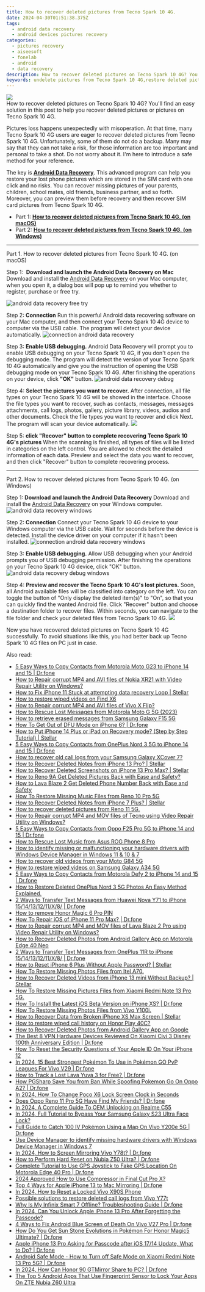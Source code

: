 ```yaml
---
title: How to recover deleted pictures from Tecno Spark 10 4G.
date: 2024-04-30T01:51:38.375Z
tags: 
  - android data recovery
  - android devices pictures recovery
categories: 
  - pictures recovery
  - aiseesoft
  - fonelab
  - android
  - data recovery
description: How to recover deleted pictures on Tecno Spark 10 4G? You'll find an easy solution in this post to help you recover deleted pictures or pictures on Tecno Spark 10 4G.
keywords: undelete pictures from Tecno Spark 10 4G,restore deleted pictures on Tecno Spark 10 4G,retrieve wiped pictures Tecno Spark 10 4G,regain missing pictures,unerase pictures,save erased pictures from Tecno Spark 10 4G,how to recover pictures in Tecno Spark 10 4G,how do i recover pictures on Tecno Spark 10 4G,how to refind deleted pictures from Tecno Spark 10 4G,Tecno Spark 10 4G pictures deleted itself,how to get back deleted pictures Tecno Spark 10 4G phone,does the Tecno Spark 10 4G have a backup for deleted pictures
---
```


<img src="https://img0mobiles.techidaily.com/images/best-assets/devices/tecno/tecno-spark-10-4g/4.jpg" class="atpl-imgstyle"  />

<div class="atpl-content atpl-for-fonelab-android recover-pictures">

<div class="atpl-post-description-part-1">
How to recover deleted pictures on Tecno Spark 10 4G? You'll find an easy solution in this post to help you recover deleted pictures or pictures on Tecno Spark 10 4G.
</div>

<div class="atpl-post-description-part-2">
<div class="tpl-content-sub-paragraph-normal">
  <p>
    Pictures loss happens unexpectedly with misoperation. At that time, many Tecno Spark 10 4G users are eager to recover deleted pictures from Tecno Spark 10 4G. Unfortunately, some of them do not do a backup. Many may say that they can not take a risk, for those information are too important and personal to take a shot. Do not worry about it. I'm here to introduce a safe method for your reference.
  </p>
</div>
</div>

<div class="atpl-post-description-part-3">
<div class="tpl-content-sub-paragraph-normal">
    <p>
        The key is <a href="https://tools.techidaily.com/aiseesoft-android-data-recovery/" ><strong>Android Data Recovery</strong></a>. This advanced program can help you restore your lost phone pictures which are stored in the SIM card with one click and no risks. You can recover missing pictures of your parents, children, school mates, old friends, business partner, and so forth. Moreover, you can preview them before recovery and then recover SIM card pictures from Tecno Spark 10 4G.
    </p>
</div>
</div>

<ul>
  <li>Part 1: <strong><a href="#p1"> How to recover deleted pictures from Tecno Spark 10 4G.  (on macOS)</a></strong></li>
  <li>Part 2: <strong><a href="#p2"> How to recover deleted pictures from Tecno Spark 10 4G.  (on Windows)</a></strong></li>
</ul>



<!-- Part 1 -->
<a id="p1" name="p1" ></a><hr>

<div>
  <span class="atpl-step-part-style">Part 1. How to recover deleted pictures from Tecno Spark 10 4G. (on macOS)</span>
</div>  

<span class="atpl-stepstyle-a"><span>Step 1: </span></span> <strong>Download and launch the Android Data Recovery on Mac</strong>
Download and install the <a href="https://tools.techidaily.com/aiseesoft-android-data-recovery/" >Android Data Recovery</a> on your Mac computer, when you open it, a dialog box will pop up to remind you whether to register, purchase or free try.

<img src="https://tools.techidaily.com/images/apps/aiseesoft/android-data-recovery/mac-free-try.png" class="atpl-imgstyle" alt="android data recovery free try" />

<span class="atpl-stepstyle-a"><span>Step 2: </span></span> <strong>Connection</strong>
Run this powerful Android data recovering software on your Mac computer, and then connect your Tecno Spark 10 4G device to computer via the USB cable. The program will detect your device automatically.
<img src="https://tools.techidaily.com/images/apps/aiseesoft/android-data-recovery/mac-connection-interface.jpg" class="atpl-imgstyle" alt="connection android data recovery" />

<span class="atpl-stepstyle-a"><span>Step 3: </span></span> <strong>Enable USB debugging.</strong>
Android Data Recovery will prompt you to enable USB debugging on your Tecno Spark 10 4G, if you don't open the debugging mode. The program will detect the version of your Tecno Spark 10 4G automatically and give you the instruction of opening the USB debugging mode on your Tecno Spark 10 4G. After finishing the operations on your device, click <strong>"OK"</strong> button.
<img src="https://tools.techidaily.com/images/apps/aiseesoft/android-data-recovery/mac-android-usb-debug.jpg"  class="atpl-imgstyle" alt="android data recovery debug" />

<span class="atpl-stepstyle-a"><span>Step 4: </span></span> <strong>Select the pictures you want to recover.</strong>
After connection, all file types on your Tecno Spark 10 4G will be showed in the interface. Choose the file types you want to recover, such as contacts, messages, messages attachments, call logs, photos, gallery, picture library, videos, audios and other documents. Check the file types you want to recover and click Next. The program will scan your device automatically.
<img src="https://tools.techidaily.com/images/apps/aiseesoft/android-data-recovery/mac-choose-type-photos.jpg" class="atpl-imgstyle"  />

<span class="atpl-stepstyle-a"><span>Step 5: </span></span> <strong>click "Recover" button to  complete recovering Tecno Spark 10 4G's pictures</strong>
When the scanning is finished, all types of files will be listed in categories on the left control. You are allowed to check the detailed information of each data. Preview and select the data you want to recover, and then click "Recover" button to complete recovering process.


<a id="p2" name="p2"></a><hr>

<!-- Part 2 -->
<div>
  <span class="atpl-step-part-style">Part 2. How to recover deleted pictures from Tecno Spark 10 4G. (on Windows)</span>
</div>

<span class="atpl-stepstyle-a"><span>Step 1: </span></span> <strong>Download and launch the Android Data Recovery</strong>
Download and install the <a href="https://tools.techidaily.com/aiseesoft-android-data-recovery/" >Android Data Recovery</a> on your Windows computer.
<img src="https://tools.techidaily.com/images/apps/aiseesoft/android-data-recovery/win-start-interface.png"  class="atpl-imgstyle" alt="android data recovery windows" />

<span class="atpl-stepstyle-a"><span>Step 2: </span></span> <strong>Connection</strong>
Connect your Tecno Spark 10 4G device to your Windows computer via the USB cable. Wait for seconds before the device is detected. Install the device driver on your computer if it hasn't been installed.
<img src="https://tools.techidaily.com/images/apps/aiseesoft/android-data-recovery/win-connection-interface.png" class="atpl-imgstyle" alt="connection android data recovery windows" />

<span class="atpl-stepstyle-a"><span>Step 3: </span></span> <strong>Enable USB debugging.</strong>
Allow USB debugging when your Android prompts you of USB debugging permission. After finishing the operations on your Tecno Spark 10 4G device, click "OK" button.
<img src="https://tools.techidaily.com/images/apps/aiseesoft/android-data-recovery/win-android-usb-debug.png" class="atpl-imgstyle" alt="android data recovery debug windows" />

<span class="atpl-stepstyle-a"><span>Step 4: </span></span> <strong>Preview and recover the Tecno Spark 10 4G's lost pictures.</strong>
Soon, all Android available files will be classified into category on the left. You can toggle the button of "Only display the deleted item(s)" to "On", so that you can quickly find the wanted Android file. Click "Recover" button and choose a destination folder to recover files. Within seconds, you can navigate to the file folder and check your deleted files from Tecno Spark 10 4G.
<img src="https://tools.techidaily.com/images/apps/aiseesoft/android-data-recovery/win-recover-photos.png" class="atpl-imgstyle"  />

<div class="atpl-post-description-part-4">
<div class="tpl-content-sub-paragraph-normal">
    <p>
        Now you have recovered deleted pictures on Tecno Spark 10 4G successfully. To avoid situations like this, you had better back up Tecno Spark 10 4G files on PC just in case.
    </p>
</div>
</div>

<ins class="adsbygoogle"
     style="display:block"
     data-ad-client="ca-pub-7571918770474297"
     data-ad-slot="8358498916"
     data-ad-format="auto"
     data-full-width-responsive="true"></ins>



</div>
<ins class="adsbygoogle"
    style="display:block"
    data-ad-format="autorelaxed"
    data-ad-client="ca-pub-7571918770474297"
    data-ad-slot="1223367746"></ins>

<span class="atpl-alsoreadstyle">Also read:</span>
<div><ul>
<li><a href="https://blog-min.techidaily.com/5-easy-ways-to-copy-contacts-from-motorola-moto-g23-to-iphone-14-and-15-drfone-by-drfone-transfer-from-android-transfer-from-android/"><u>5 Easy Ways to Copy Contacts from Motorola Moto G23 to iPhone 14 and 15 | Dr.fone</u></a></li>
<li><a href="https://blog-min.techidaily.com/how-to-repair-corrupt-mp4-and-avi-files-of-nokia-xr21-with-video-repair-utility-on-windows-by-stellar-video-repair-mobile-video-repair/"><u>How to Repair corrupt MP4 and AVI files of Nokia XR21 with Video Repair Utility on Windows?</u></a></li>
<li><a href="https://blog-min.techidaily.com/how-to-fix-iphone-11-stuck-at-attempting-data-recovery-loop-stellar-by-stellar-data-recovery-ios-iphone-data-recovery/"><u>How to Fix iPhone 11 Stuck at attempting data recovery Loop | Stellar</u></a></li>
<li><a href="https://blog-min.techidaily.com/how-to-restore-wiped-videos-on-find-x6-by-fonelab-android-recover-video/"><u>How to restore wiped videos on Find X6</u></a></li>
<li><a href="https://blog-min.techidaily.com/how-to-repair-corrupt-mp4-and-avi-files-of-vivo-x-flip-by-stellar-video-repair-mobile-video-repair/"><u>How to Repair corrupt MP4 and AVI files of Vivo X Flip? </u></a></li>
<li><a href="https://blog-min.techidaily.com/how-to-rescue-lost-messages-from-motorola-moto-g-5g-2023-by-fonelab-android-recover-messages/"><u>How to Rescue Lost Messages from Motorola Moto G 5G (2023)</u></a></li>
<li><a href="https://blog-min.techidaily.com/how-to-retrieve-erased-messages-from-samsung-galaxy-f15-5g-by-fonelab-android-recover-messages/"><u>How to retrieve erased messages from Samsung Galaxy F15 5G</u></a></li>
<li><a href="https://blog-min.techidaily.com/how-to-get-out-of-dfu-mode-on-iphone-6-drfone-by-drfone-ios-system-repair-ios-system-repair/"><u>How To Get Out of DFU Mode on iPhone 6? | Dr.fone</u></a></li>
<li><a href="https://blog-min.techidaily.com/how-to-put-iphone-14-plus-or-ipad-on-recovery-mode-step-by-step-tutorial-stellar-by-stellar-data-recovery-ios-iphone-data-recovery/"><u>How to Put iPhone 14 Plus or iPad on Recovery mode? (Step by Step Tutorial) | Stellar</u></a></li>
<li><a href="https://blog-min.techidaily.com/5-easy-ways-to-copy-contacts-from-oneplus-nord-3-5g-to-iphone-14-and-15-drfone-by-drfone-transfer-from-android-transfer-from-android/"><u>5 Easy Ways to Copy Contacts from OnePlus Nord 3 5G to iPhone 14 and 15 | Dr.fone</u></a></li>
<li><a href="https://blog-min.techidaily.com/how-to-recover-old-call-logs-from-your-samsung-galaxy-xcover-7-by-fonelab-android-recover-call-logs/"><u>How to recover old call logs from your Samsung Galaxy XCover 7?</u></a></li>
<li><a href="https://blog-min.techidaily.com/how-to-recover-deleted-notes-from-iphone-13-pro-stellar-by-stellar-data-recovery-ios-iphone-data-recovery/"><u>How to Recover Deleted Notes from iPhone 13 Pro? | Stellar</u></a></li>
<li><a href="https://blog-min.techidaily.com/how-to-recover-deleted-screenshots-on-iphone-13-pro-max-stellar-by-stellar-data-recovery-ios-iphone-data-recovery/"><u>How to Recover Deleted Screenshots on iPhone 13 Pro Max? | Stellar</u></a></li>
<li><a href="https://blog-min.techidaily.com/how-to-reno-9a-get-deleted-pictures-back-with-ease-and-safety-by-fonelab-android-recover-pictures/"><u>How to Reno 9A Get Deleted Pictures Back with Ease and Safety?</u></a></li>
<li><a href="https://blog-min.techidaily.com/how-to-lava-blaze-2-get-deleted-phone-number-back-with-ease-and-safety-by-fonelab-android-recover-contacts/"><u>How to Lava Blaze 2 Get Deleted Phone Number Back with Ease and Safety</u></a></li>
<li><a href="https://blog-min.techidaily.com/how-to-restore-missing-music-files-from-reno-10-pro-5g-by-fonelab-android-recover-music/"><u>How To  Restore Missing Music Files from Reno 10 Pro 5G</u></a></li>
<li><a href="https://blog-min.techidaily.com/how-to-recover-deleted-notes-from-iphone-7-plus-stellar-by-stellar-data-recovery-ios-iphone-data-recovery/"><u>How to Recover Deleted Notes from iPhone 7 Plus? | Stellar</u></a></li>
<li><a href="https://blog-min.techidaily.com/how-to-recover-deleted-pictures-from-reno-11-5g-by-fonelab-android-recover-pictures/"><u>How to recover deleted pictures from Reno 11 5G.</u></a></li>
<li><a href="https://blog-min.techidaily.com/how-to-repair-corrupt-mp4-and-mov-files-of-tecno-using-video-repair-utility-on-windows-by-stellar-video-repair-mobile-video-repair/"><u>How to Repair corrupt MP4 and MOV files of Tecno using Video Repair Utility on Windows?</u></a></li>
<li><a href="https://blog-min.techidaily.com/5-easy-ways-to-copy-contacts-from-oppo-f25-pro-5g-to-iphone-14-and-15-drfone-by-drfone-transfer-from-android-transfer-from-android/"><u>5 Easy Ways to Copy Contacts from Oppo F25 Pro 5G to iPhone 14 and 15 | Dr.fone</u></a></li>
<li><a href="https://blog-min.techidaily.com/how-to-rescue-lost-music-from-asus-rog-phone-8-pro-by-fonelab-android-recover-music/"><u>How to Rescue Lost Music from Asus ROG Phone 8 Pro</u></a></li>
<li><a href="https://blog-min.techidaily.com/how-to-identify-missing-or-malfunctioning-your-hardware-drivers-with-windows-device-manager-in-windows-11-and-10-and-7-by-drivereasy-guide/"><u>How to identify missing or malfunctioning your hardware drivers with Windows Device Manager in Windows 11 & 10 & 7</u></a></li>
<li><a href="https://blog-min.techidaily.com/how-to-recover-old-videos-from-your-moto-g84-5g-by-fonelab-android-recover-video/"><u>How to recover old videos from your Moto G84 5G</u></a></li>
<li><a href="https://blog-min.techidaily.com/how-to-restore-wiped-videos-on-samsung-galaxy-a34-5g-by-fonelab-android-recover-video/"><u>How to restore wiped videos on Samsung Galaxy A34 5G</u></a></li>
<li><a href="https://blog-min.techidaily.com/5-easy-ways-to-copy-contacts-from-motorola-defy-2-to-iphone-14-and-15-drfone-by-drfone-transfer-from-android-transfer-from-android/"><u>5 Easy Ways to Copy Contacts from Motorola Defy 2 to iPhone 14 and 15 | Dr.fone</u></a></li>
<li><a href="https://blog-min.techidaily.com/how-to-restore-deleted-oneplus-nord-3-5g-photos-an-easy-method-explained-by-fonelab-android-recover-photos/"><u>How to Restore Deleted OnePlus Nord 3 5G Photos  An Easy Method Explained.</u></a></li>
<li><a href="https://blog-min.techidaily.com/2-ways-to-transfer-text-messages-from-huawei-nova-y71-to-iphone-1514131211x8-drfone-by-drfone-transfer-from-android-transfer-from-android/"><u>2 Ways to Transfer Text Messages from Huawei Nova Y71 to iPhone 15/14/13/12/11/X/8/ | Dr.fone</u></a></li>
<li><a href="https://blog-min.techidaily.com/how-to-remove-honor-magic-6-pro-pin-by-drfone-android-unlock-android-unlock/"><u>How to remove Honor Magic 6 Pro PIN</u></a></li>
<li><a href="https://blog-min.techidaily.com/how-to-repair-ios-of-iphone-11-pro-max-drfone-by-drfone-ios-system-repair-ios-system-repair/"><u>How To Repair iOS of iPhone 11 Pro Max? | Dr.fone</u></a></li>
<li><a href="https://blog-min.techidaily.com/how-to-repair-corrupt-mp4-and-mov-files-of-lava-blaze-2-pro-using-video-repair-utility-on-windows-by-stellar-video-repair-mobile-video-repair/"><u>How to Repair corrupt MP4 and MOV files of Lava Blaze 2 Pro using Video Repair Utility on Windows? </u></a></li>
<li><a href="https://blog-min.techidaily.com/how-to-recover-deleted-photos-from-android-gallery-app-on-motorola-edge-40-neo-by-stellar-photo-recovery-android-mobile-photo-recover/"><u>How to Recover Deleted Photos from Android Gallery App on Motorola Edge 40 Neo</u></a></li>
<li><a href="https://blog-min.techidaily.com/2-ways-to-transfer-text-messages-from-oneplus-11r-to-iphone-1514131211x8-drfone-by-drfone-transfer-from-android-transfer-from-android/"><u>2 Ways to Transfer Text Messages from OnePlus 11R to iPhone 15/14/13/12/11/X/8/ | Dr.fone</u></a></li>
<li><a href="https://blog-min.techidaily.com/how-to-reset-iphone-6-plus-without-apple-password-stellar-by-stellar-data-recovery-ios-iphone-data-recovery/"><u>How to Reset iPhone 6 Plus Without Apple Password? | Stellar</u></a></li>
<li><a href="https://blog-min.techidaily.com/how-to-restore-missing-photos-files-from-itel-a70-by-fonelab-android-recover-photos/"><u>How To  Restore Missing Photos Files from Itel A70.</u></a></li>
<li><a href="https://blog-min.techidaily.com/how-to-recover-deleted-videos-from-iphone-13-mini-without-backup-stellar-by-stellar-data-recovery-ios-iphone-data-recovery/"><u>How to Recover Deleted Videos from iPhone 13 mini Without Backup? | Stellar</u></a></li>
<li><a href="https://blog-min.techidaily.com/how-to-restore-missing-pictures-files-from-xiaomi-redmi-note-13-pro-5g-by-fonelab-android-recover-pictures/"><u>How To  Restore Missing Pictures Files from Xiaomi Redmi Note 13 Pro 5G.</u></a></li>
<li><a href="https://blog-min.techidaily.com/how-to-install-the-latest-ios-beta-version-on-iphone-xs-drfone-by-drfone-ios-system-repair-ios-system-repair/"><u>How To Install the Latest iOS Beta Version on iPhone XS? | Dr.fone</u></a></li>
<li><a href="https://blog-min.techidaily.com/how-to-restore-missing-photos-files-from-vivo-y100i-by-fonelab-android-recover-photos/"><u>How To  Restore Missing Photos Files from Vivo Y100i.</u></a></li>
<li><a href="https://blog-min.techidaily.com/how-to-recover-data-from-broken-iphone-xs-max-screen-stellar-by-stellar-data-recovery-ios-iphone-data-recovery/"><u>How to Recover Data from Broken iPhone XS Max Screen | Stellar</u></a></li>
<li><a href="https://blog-min.techidaily.com/how-to-restore-wiped-call-history-on-honor-play-40c-by-fonelab-android-recover-call-logs/"><u>How to restore wiped call history on Honor Play 40C?</u></a></li>
<li><a href="https://blog-min.techidaily.com/how-to-recover-deleted-photos-from-android-gallery-app-on-google-by-stellar-photo-recovery-android-mobile-photo-recover/"><u>How to Recover Deleted Photos from Android Gallery App on Google</u></a></li>
<li><a href="https://fake-location.techidaily.com/the-best-8-vpn-hardware-devices-reviewed-on-xiaomi-civi-3-disney-100th-anniversary-edition-drfone-by-drfone-virtual-android/"><u>The Best 8 VPN Hardware Devices Reviewed On Xiaomi Civi 3 Disney 100th Anniversary Edition | Dr.fone</u></a></li>
<li><a href="https://apple-account.techidaily.com/how-to-reset-the-security-questions-of-your-apple-id-on-your-iphone-12-by-drfone-ios/"><u>How To Reset the Security Questions of Your Apple ID On Your iPhone 12</u></a></li>
<li><a href="https://change-location.techidaily.com/in-2024-15-best-strongest-pokemon-to-use-in-pokemon-go-pvp-leagues-for-vivo-v29-drfone-by-drfone-virtual-android/"><u>In 2024, 15 Best Strongest Pokémon To Use in Pokémon GO PvP Leagues For Vivo V29 | Dr.fone</u></a></li>
<li><a href="https://android-location-track.techidaily.com/how-to-track-a-lost-lava-yuva-3-for-free-drfone-by-drfone-virtual-android/"><u>How to Track a Lost Lava Yuva 3 for Free? | Dr.fone</u></a></li>
<li><a href="https://android-pokemon-go.techidaily.com/how-pgsharp-save-you-from-ban-while-spoofing-pokemon-go-on-oppo-a2-drfone-by-drfone-virtual-android/"><u>How PGSharp Save You from Ban While Spoofing Pokemon Go On Oppo A2? | Dr.fone</u></a></li>
<li><a href="https://easy-unlock-android.techidaily.com/in-2024-how-to-change-poco-x6-lock-screen-clock-in-seconds-by-drfone-android/"><u>In 2024, How To Change Poco X6 Lock Screen Clock in Seconds</u></a></li>
<li><a href="https://location-social.techidaily.com/does-oppo-reno-11-pro-5g-have-find-my-friends-drfone-by-drfone-virtual-android/"><u>Does Oppo Reno 11 Pro 5G Have Find My Friends? | Dr.fone</u></a></li>
<li><a href="https://easy-unlock-android.techidaily.com/in-2024-a-complete-guide-to-oem-unlocking-on-realme-c55-by-drfone-android/"><u>In 2024, A Complete Guide To OEM Unlocking on Realme C55</u></a></li>
<li><a href="https://android-unlock.techidaily.com/in-2024-full-tutorial-to-bypass-your-samsung-galaxy-s23-ultra-face-lock-by-drfone-android/"><u>In 2024, Full Tutorial to Bypass Your Samsung Galaxy S23 Ultra Face Lock?</u></a></li>
<li><a href="https://change-location.techidaily.com/full-guide-to-catch-100-iv-pokemon-using-a-map-on-vivo-y200e-5g-drfone-by-drfone-virtual-android/"><u>Full Guide to Catch 100 IV Pokémon Using a Map On Vivo Y200e 5G | Dr.fone</u></a></li>
<li><a href="https://techidaily.com/use-device-manager-to-identify-missing-hardware-drivers-with-windows-device-manager-in-windows-7-by-drivereasy-guide/"><u>Use Device Manager to identify missing hardware drivers with Windows Device Manager in Windows 7</u></a></li>
<li><a href="https://screen-mirror.techidaily.com/in-2024-how-to-screen-mirroring-vivo-y78t-drfone-by-drfone-android/"><u>In 2024, How to Screen Mirroring Vivo Y78t? | Dr.fone</u></a></li>
<li><a href="https://techidaily.com/how-to-perform-hard-reset-on-nubia-z50-ultra-drfone-by-drfone-reset-android-reset-android/"><u>How to Perform Hard Reset on Nubia Z50 Ultra? | Dr.fone</u></a></li>
<li><a href="https://fake-location.techidaily.com/complete-tutorial-to-use-gps-joystick-to-fake-gps-location-on-motorola-edge-40-pro-drfone-by-drfone-virtual-android/"><u>Complete Tutorial to Use GPS Joystick to Fake GPS Location On Motorola Edge 40 Pro | Dr.fone</u></a></li>
<li><a href="https://ai-vdieo-software.techidaily.com/2024-approved-how-to-use-compressor-in-final-cut-pro-x/"><u>2024 Approved How to Use Compressor in Final Cut Pro X?</u></a></li>
<li><a href="https://screen-mirror.techidaily.com/top-4-ways-for-apple-iphone-13-to-mac-mirroring-drfone-by-drfone-ios/"><u>Top 4 Ways for Apple iPhone 13 to Mac Mirroring | Dr.fone</u></a></li>
<li><a href="https://android-unlock.techidaily.com/in-2024-how-to-reset-a-locked-vivo-x90s-phone-by-drfone-android/"><u>In 2024, How to Reset a Locked Vivo X90S Phone</u></a></li>
<li><a href="https://review-topics.techidaily.com/possible-solutions-to-restore-deleted-call-logs-from-vivo-y77t-by-fonelab-android-recover-call-logs/"><u>Possible solutions to restore deleted call logs from Vivo Y77t</u></a></li>
<li><a href="https://howto.techidaily.com/why-is-my-infinix-smart-7-offline-troubleshooting-guide-drfone-by-drfone-fix-android-problems-fix-android-problems/"><u>Why Is My Infinix Smart 7 Offline? Troubleshooting Guide | Dr.fone</u></a></li>
<li><a href="https://ios-unlock.techidaily.com/in-2024-can-you-unlock-apple-iphone-13-pro-after-forgetting-the-passcode-by-drfone-ios/"><u>In 2024, Can You Unlock Apple iPhone 13 Pro After Forgetting the Passcode?</u></a></li>
<li><a href="https://howto.techidaily.com/4-ways-to-fix-android-blue-screen-of-death-on-vivo-v27-pro-drfone-by-drfone-fix-android-problems-fix-android-problems/"><u>4 Ways to Fix Android Blue Screen of Death On Vivo V27 Pro | Dr.fone</u></a></li>
<li><a href="https://pokemon-go-android.techidaily.com/how-do-you-get-sun-stone-evolutions-in-pokemon-for-honor-magic5-ultimate-drfone-by-drfone-virtual-android/"><u>How Do You Get Sun Stone Evolutions in Pokémon For Honor Magic5 Ultimate? | Dr.fone</u></a></li>
<li><a href="https://iphone-unlock.techidaily.com/apple-iphone-13-pro-asking-for-passcode-after-ios-1714-update-what-to-do-drfone-by-drfone-ios/"><u>Apple iPhone 13 Pro Asking for Passcode after iOS 17/14 Update, What to Do? | Dr.fone</u></a></li>
<li><a href="https://howto.techidaily.com/android-safe-mode-how-to-turn-off-safe-mode-on-xiaomi-redmi-note-13-pro-5g-drfone-by-drfone-fix-android-problems-fix-android-problems/"><u>Android Safe Mode - How to Turn off Safe Mode on Xiaomi Redmi Note 13 Pro 5G? | Dr.fone</u></a></li>
<li><a href="https://screen-mirror.techidaily.com/in-2024-how-can-honor-90-gtmirror-share-to-pc-drfone-by-drfone-android/"><u>In 2024, How Can Honor 90 GTMirror Share to PC? | Dr.fone</u></a></li>
<li><a href="https://unlock-android.techidaily.com/the-top-5-android-apps-that-use-fingerprint-sensor-to-lock-your-apps-on-zte-nubia-z60-ultra-by-drfone-android/"><u>The Top 5 Android Apps That Use Fingerprint Sensor to Lock Your Apps On ZTE Nubia Z60 Ultra</u></a></li>
</ul></div>

